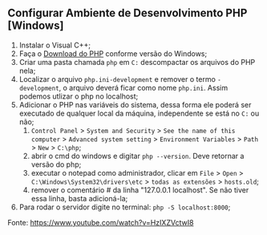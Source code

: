 ## Configurar Ambiente de Desenvolvimento PHP [Windows]

1. Instalar o Visual C++;
2. Faça o <a href="https://windows.php.net/download#php-8.2">Download do PHP</a> conforme versão do Windows;
3. Criar uma pasta chamada `php` em `C:` descompactar os arquivos do PHP nela;
4. Localizar o arquivo `php.ini-development` e remover o termo `-development`, o arquivo deverá ficar como nome `php.ini`. Assim podemos utlizar o php no localhost;
5. Adicionar o PHP nas variáveis do sistema, dessa forma ele poderá ser executado de qualquer local da máquina, independente se está no `C:` ou não;
	1. `Control Panel` > `System and Security` > `See the name of this computer` > `Advanced system setting` > `Environment Variables` > `Path` > `New` > `C:\php`;
	2. abrir o cmd do windows e digitar `php --version`. Deve retornar a versão do php;
	3. executar o notepad como administrador, clicar em `File` > `Open` > `C:\Windows\System32\drivers\etc` > `todas as extensões` > `hosts.old`;
	4. remover o comentário # da linha "127.0.0.1 localhost". Se não tiver essa linha, basta adicioná-la;
6. Para rodar o servidor digite no terminal: `php -S localhost:8000`;

Fonte: https://www.youtube.com/watch?v=HzIXZVctwI8

